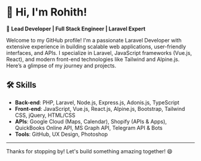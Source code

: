 # 👋 Hi, I'm Rohith!

🚀 **Lead Developer | Full Stack Engineer | Laravel Expert**

Welcome to my GitHub profile! I'm a passionate Laravel Developer with extensive experience in building scalable web applications, user-friendly interfaces, and APIs. I specialize in Laravel, JavaScript frameworks (Vue.js, React), and modern front-end technologies like Tailwind and Alpine.js. Here’s a glimpse of my journey and projects.

## 🛠 **Skills**

- **Back-end**: PHP, Laravel, Node.js, Express.js, Adonis.js, TypeScript
- **Front-end**: JavaScript, Vue.js, React.js, Alpine.js, Bootstrap, Tailwind CSS, jQuery, HTML/CSS
- **APIs**: Google Cloud (Maps, Calendar), Shopify (APIs & Apps), QuickBooks Online API, MS Graph API, Telegram API & Bots
- **Tools**: GitHub, UX Design, Photoshop
---

Thanks for stopping by! Let's build something amazing together! 😄

